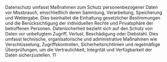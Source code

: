 Datenschutz umfasst Maßnahmen zum Schutz personenbezogener Daten vor Missbrauch, einschließlich deren Sammlung, Verarbeitung, Speicherung und Weitergabe. Dies beinhaltet die Einhaltung gesetzlicher Bestimmungen und die Berücksichtigung der individuellen Rechte und Privatsphäre der betroffenen Personen.
Datensicherheit bezieht sich auf den Schutz von Daten vor unbefugtem Zugriff, Verlust, Beschädigung oder Diebstahl. Dies umfasst technische, organisatorische und administrative Maßnahmen wie Verschlüsselung, Zugriffskontrollen, Sicherheitsrichtlinien und regelmäßige Überprüfungen, um die Vertraulichkeit, Integrität und Verfügbarkeit der Daten sicherzustellen.
11